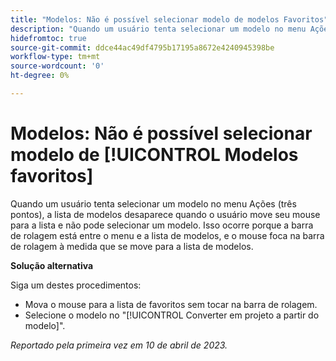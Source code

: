 ```yaml
---
title: "Modelos: Não é possível selecionar modelo de modelos Favoritos"
description: "Quando um usuário tenta selecionar um modelo no menu Ações (três pontos), a lista de modelos desaparece quando o usuário move seu mouse para a lista e não pode selecionar um modelo. Isso ocorre porque a barra de rolagem está entre o menu e a lista de modelos, e o mouse foca na barra de rolagem à medida que se move para a lista de modelos."
hidefromtoc: true
source-git-commit: ddce44ac49df4795b17195a8672e4240945398be
workflow-type: tm+mt
source-wordcount: '0'
ht-degree: 0%

---
```



# Modelos: Não é possível selecionar modelo de [!UICONTROL Modelos favoritos]

Quando um usuário tenta selecionar um modelo no menu Ações (três pontos), a lista de modelos desaparece quando o usuário move seu mouse para a lista e não pode selecionar um modelo. Isso ocorre porque a barra de rolagem está entre o menu e a lista de modelos, e o mouse foca na barra de rolagem à medida que se move para a lista de modelos.

**Solução alternativa**

Siga um destes procedimentos:

* Mova o mouse para a lista de favoritos sem tocar na barra de rolagem.
* Selecione o modelo no &quot;[!UICONTROL Converter em projeto a partir do modelo]&quot;.

_Reportado pela primeira vez em 10 de abril de 2023._

